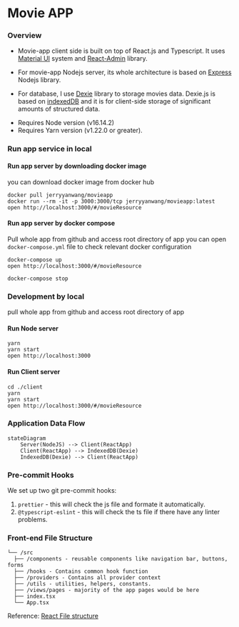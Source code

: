 
# Movie APP

### Overview

- Movie-app client side is built on top of React.js and Typescript. It uses [Material UI](https://mui.com/) system and [React-Admin](https://marmelab.com/react-admin/) library.

- For movie-app Nodejs server, its whole architecture is based on [Express](https://expressjs.com/) Nodejs library.

- For database, I use [Dexie](https://dexie.org/docs/Tutorial/React) library to storage movies data. Dexie.js is based on [indexedDB](https://developer.mozilla.org/en-US/docs/Web/API/IndexedDB_API) and it is for client-side storage of significant amounts of structured data.

*  Requires Node version (v16.14.2)
*  Requires Yarn version (v1.22.0 or greater).


### Run app service in local

  #### Run app server by downloading docker image
  you can download docker image from docker hub

  ```
  docker pull jerryyanwang/movieapp
  docker run --rm -it -p 3000:3000/tcp jerryyanwang/movieapp:latest
  open http://localhost:3000/#/movieResource
  ```

  #### Run app server by docker compose
  Pull whole app from github and access root directory of app
  you can open `docker-compose.yml` file to check relevant docker configuration

  ```
  docker-compose up
  open http://localhost:3000/#/movieResource

  docker-compose stop
  ```

### Development by local
pull whole app from github and access root directory of app

  #### Run Node server

  ```
  yarn
  yarn start
  open http://localhost:3000
  ```

  #### Run Client server

  ```
  cd ./client
  yarn
  yarn start
  open http://localhost:3000/#/movieResource
  ```

###  Application Data Flow

```mermaid
stateDiagram
    Server(NodeJS) --> Client(ReactApp)
    Client(ReactApp) --> IndexedDB(Dexie)
    IndexedDB(Dexie) --> Client(ReactApp)
```

###  Pre-commit Hooks
We set up two git pre-commit hooks:

1. `prettier` - this will check the js file and formate it automatically.
2. `@typescript-eslint` - this will check the ts file if there have any linter problems.


### Front-end File Structure
```
└── /src
  ├── /components - reusable components like navigation bar, buttons, forms
  ├── /hooks - Contains common hook function
  ├── /providers - Contains all provider context
  ├── /utils - utilities, helpers, constants.
  ├── /views/pages - majority of the app pages would be here
  ├── index.tsx
  └── App.tsx
```
Reference: [React File structure](https://reactjs.org/docs/faq-structure.html)